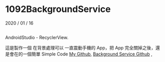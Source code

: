 # 1092BackgroundService

2020 / 01 / 16
## 
AndroidStudio - RecyclerView. 

這是製作一個 在背景處理可以 一直震動手機的 App，把 App 完全關掉之後，還是會在的一個簡單 Simple Code
[My Github](https://github.com/wayne900204),
[Background Service Github](https://github.com/wayne900204/1092BackgroundService) ,
